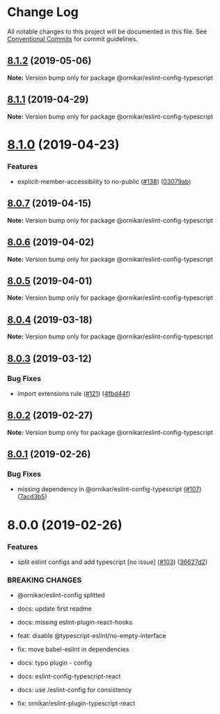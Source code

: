 # Change Log

All notable changes to this project will be documented in this file.
See [Conventional Commits](https://conventionalcommits.org) for commit guidelines.

## [8.1.2](https://github.com/ornikar/shared-configs/compare/@ornikar/eslint-config-typescript@8.1.1...@ornikar/eslint-config-typescript@8.1.2) (2019-05-06)

**Note:** Version bump only for package @ornikar/eslint-config-typescript





## [8.1.1](https://github.com/ornikar/shared-configs/compare/@ornikar/eslint-config-typescript@8.1.0...@ornikar/eslint-config-typescript@8.1.1) (2019-04-29)

**Note:** Version bump only for package @ornikar/eslint-config-typescript





# [8.1.0](https://github.com/ornikar/shared-configs/compare/@ornikar/eslint-config-typescript@8.0.7...@ornikar/eslint-config-typescript@8.1.0) (2019-04-23)


### Features

* explicit-member-accessibility to no-public ([#138](https://github.com/ornikar/shared-configs/issues/138)) ([03079ab](https://github.com/ornikar/shared-configs/commit/03079ab))





## [8.0.7](https://github.com/ornikar/shared-configs/compare/@ornikar/eslint-config-typescript@8.0.6...@ornikar/eslint-config-typescript@8.0.7) (2019-04-15)

**Note:** Version bump only for package @ornikar/eslint-config-typescript





## [8.0.6](https://github.com/ornikar/shared-configs/compare/@ornikar/eslint-config-typescript@8.0.5...@ornikar/eslint-config-typescript@8.0.6) (2019-04-02)

**Note:** Version bump only for package @ornikar/eslint-config-typescript





## [8.0.5](https://github.com/ornikar/shared-configs/compare/@ornikar/eslint-config-typescript@8.0.4...@ornikar/eslint-config-typescript@8.0.5) (2019-04-01)

**Note:** Version bump only for package @ornikar/eslint-config-typescript





## [8.0.4](https://github.com/ornikar/shared-configs/compare/@ornikar/eslint-config-typescript@8.0.3...@ornikar/eslint-config-typescript@8.0.4) (2019-03-18)

**Note:** Version bump only for package @ornikar/eslint-config-typescript





## [8.0.3](https://github.com/ornikar/shared-configs/compare/@ornikar/eslint-config-typescript@8.0.2...@ornikar/eslint-config-typescript@8.0.3) (2019-03-12)


### Bug Fixes

* import extensions rule ([#121](https://github.com/ornikar/shared-configs/issues/121)) ([4fbd44f](https://github.com/ornikar/shared-configs/commit/4fbd44f))





## [8.0.2](https://github.com/ornikar/shared-configs/compare/@ornikar/eslint-config-typescript@8.0.1...@ornikar/eslint-config-typescript@8.0.2) (2019-02-27)

**Note:** Version bump only for package @ornikar/eslint-config-typescript





## [8.0.1](https://github.com/ornikar/shared-configs/compare/@ornikar/eslint-config-typescript@8.0.0...@ornikar/eslint-config-typescript@8.0.1) (2019-02-26)


### Bug Fixes

* missing dependency in @ornikar/eslint-config-typescript ([#107](https://github.com/ornikar/shared-configs/issues/107)) ([7acd3b5](https://github.com/ornikar/shared-configs/commit/7acd3b5))





# 8.0.0 (2019-02-26)


### Features

* split eslint configs and add typescript [no issue] ([#103](https://github.com/ornikar/shared-configs/issues/103)) ([36627d2](https://github.com/ornikar/shared-configs/commit/36627d2))


### BREAKING CHANGES

* @ornikar/eslint-config splitted

* docs: update first readme

* docs: missing eslint-plugin-react-hooks

* feat: disable @typescript-eslint/no-empty-interface

* fix: move babel-eslint in dependencies

* docs: typo plugin - config

* docs: eslint-config-typescript-react

* docs: use /eslint-config for consistency

* fix: ornikar/eslint-plugin-typescript-react
